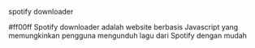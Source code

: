 spotify downloader

#ff00ff Spotify downloader adalah website berbasis Javascript yang memungkinkan pengguna mengunduh lagu dari Spotify dengan mudah
